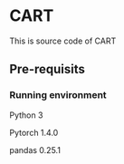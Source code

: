 # CART
This is source code of CART
## Pre-requisits
### Running environment
Python 3

Pytorch 1.4.0

pandas 0.25.1
